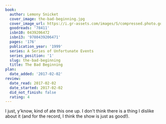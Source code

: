 ```yaml
---
book:
  author: Lemony Snicket
  cover_image: the-bad-beginning.jpg
  cover_image_url: https://i.gr-assets.com/images/S/compressed.photo.goodreads.com/books/1436737029l/78411._SX98_.jpg
  goodreads: '78411'
  isbn10: 0439206472
  isbn13: '9780439206471'
  pages: '176'
  publication_year: '1999'
  series: A Series of Unfortunate Events
  series_position: '1'
  slug: the-bad-beginning
  title: The Bad Beginning
plan:
  date_added: '2017-02-02'
review:
  date_read: 2017-02-02
  date_started: 2017-02-02
  did_not_finish: false
  rating: 4
---
```


I just, y'know, kind of ate this one up. I don't think there is a thing I dislike about it (and for the record, I think the show is just as good!).
